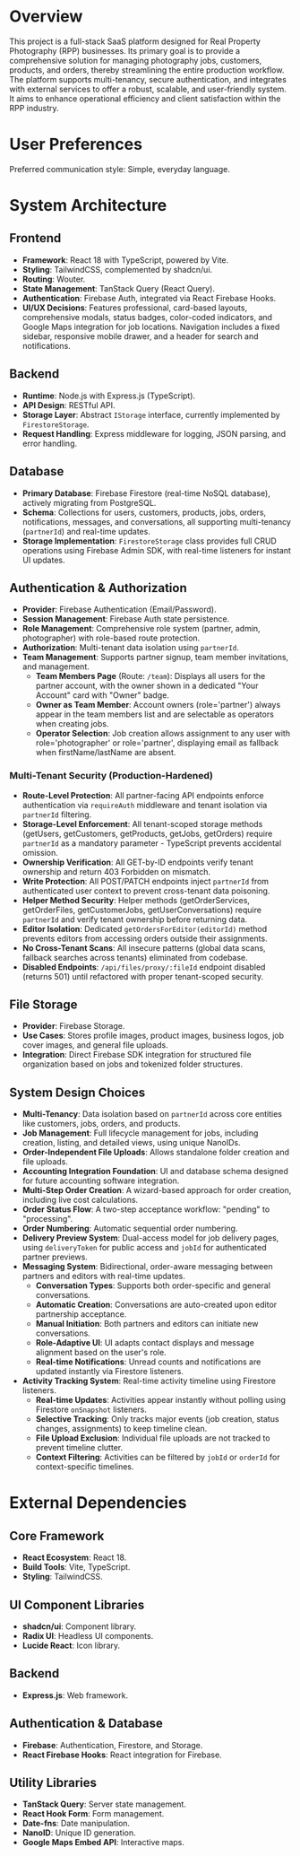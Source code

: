 # Overview

This project is a full-stack SaaS platform designed for Real Property Photography (RPP) businesses. Its primary goal is to provide a comprehensive solution for managing photography jobs, customers, products, and orders, thereby streamlining the entire production workflow. The platform supports multi-tenancy, secure authentication, and integrates with external services to offer a robust, scalable, and user-friendly system. It aims to enhance operational efficiency and client satisfaction within the RPP industry.

# User Preferences

Preferred communication style: Simple, everyday language.

# System Architecture

## Frontend
- **Framework**: React 18 with TypeScript, powered by Vite.
- **Styling**: TailwindCSS, complemented by shadcn/ui.
- **Routing**: Wouter.
- **State Management**: TanStack Query (React Query).
- **Authentication**: Firebase Auth, integrated via React Firebase Hooks.
- **UI/UX Decisions**: Features professional, card-based layouts, comprehensive modals, status badges, color-coded indicators, and Google Maps integration for job locations. Navigation includes a fixed sidebar, responsive mobile drawer, and a header for search and notifications.

## Backend
- **Runtime**: Node.js with Express.js (TypeScript).
- **API Design**: RESTful API.
- **Storage Layer**: Abstract `IStorage` interface, currently implemented by `FirestoreStorage`.
- **Request Handling**: Express middleware for logging, JSON parsing, and error handling.

## Database
- **Primary Database**: Firebase Firestore (real-time NoSQL database), actively migrating from PostgreSQL.
- **Schema**: Collections for users, customers, products, jobs, orders, notifications, messages, and conversations, all supporting multi-tenancy (`partnerId`) and real-time updates.
- **Storage Implementation**: `FirestoreStorage` class provides full CRUD operations using Firebase Admin SDK, with real-time listeners for instant UI updates.

## Authentication & Authorization
- **Provider**: Firebase Authentication (Email/Password).
- **Session Management**: Firebase Auth state persistence.
- **Role Management**: Comprehensive role system (partner, admin, photographer) with role-based route protection.
- **Authorization**: Multi-tenant data isolation using `partnerId`.
- **Team Management**: Supports partner signup, team member invitations, and management.
    - **Team Members Page** (Route: `/team`): Displays all users for the partner account, with the owner shown in a dedicated "Your Account" card with "Owner" badge.
    - **Owner as Team Member**: Account owners (role='partner') always appear in the team members list and are selectable as operators when creating jobs.
    - **Operator Selection**: Job creation allows assignment to any user with role='photographer' or role='partner', displaying email as fallback when firstName/lastName are absent.

### Multi-Tenant Security (Production-Hardened)
- **Route-Level Protection**: All partner-facing API endpoints enforce authentication via `requireAuth` middleware and tenant isolation via `partnerId` filtering.
- **Storage-Level Enforcement**: All tenant-scoped storage methods (getUsers, getCustomers, getProducts, getJobs, getOrders) require `partnerId` as a mandatory parameter - TypeScript prevents accidental omission.
- **Ownership Verification**: All GET-by-ID endpoints verify tenant ownership and return 403 Forbidden on mismatch.
- **Write Protection**: All POST/PATCH endpoints inject `partnerId` from authenticated user context to prevent cross-tenant data poisoning.
- **Helper Method Security**: Helper methods (getOrderServices, getOrderFiles, getCustomerJobs, getUserConversations) require `partnerId` and verify tenant ownership before returning data.
- **Editor Isolation**: Dedicated `getOrdersForEditor(editorId)` method prevents editors from accessing orders outside their assignments.
- **No Cross-Tenant Scans**: All insecure patterns (global data scans, fallback searches across tenants) eliminated from codebase.
- **Disabled Endpoints**: `/api/files/proxy/:fileId` endpoint disabled (returns 501) until refactored with proper tenant-scoped security.

## File Storage
- **Provider**: Firebase Storage.
- **Use Cases**: Stores profile images, product images, business logos, job cover images, and general file uploads.
- **Integration**: Direct Firebase SDK integration for structured file organization based on jobs and tokenized folder structures.

## System Design Choices
- **Multi-Tenancy**: Data isolation based on `partnerId` across core entities like customers, jobs, orders, and products.
- **Job Management**: Full lifecycle management for jobs, including creation, listing, and detailed views, using unique NanoIDs.
- **Order-Independent File Uploads**: Allows standalone folder creation and file uploads.
- **Accounting Integration Foundation**: UI and database schema designed for future accounting software integration.
- **Multi-Step Order Creation**: A wizard-based approach for order creation, including live cost calculations.
- **Order Status Flow**: A two-step acceptance workflow: "pending" to "processing".
- **Order Numbering**: Automatic sequential order numbering.
- **Delivery Preview System**: Dual-access model for job delivery pages, using `deliveryToken` for public access and `jobId` for authenticated partner previews.
- **Messaging System**: Bidirectional, order-aware messaging between partners and editors with real-time updates.
    - **Conversation Types**: Supports both order-specific and general conversations.
    - **Automatic Creation**: Conversations are auto-created upon editor partnership acceptance.
    - **Manual Initiation**: Both partners and editors can initiate new conversations.
    - **Role-Adaptive UI**: UI adapts contact displays and message alignment based on the user's role.
    - **Real-time Notifications**: Unread counts and notifications are updated instantly via Firestore listeners.
- **Activity Tracking System**: Real-time activity timeline using Firestore listeners.
    - **Real-time Updates**: Activities appear instantly without polling using Firestore `onSnapshot` listeners.
    - **Selective Tracking**: Only tracks major events (job creation, status changes, assignments) to keep timeline clean.
    - **File Upload Exclusion**: Individual file uploads are not tracked to prevent timeline clutter.
    - **Context Filtering**: Activities can be filtered by `jobId` or `orderId` for context-specific timelines.

# External Dependencies

## Core Framework
- **React Ecosystem**: React 18.
- **Build Tools**: Vite, TypeScript.
- **Styling**: TailwindCSS.

## UI Component Libraries
- **shadcn/ui**: Component library.
- **Radix UI**: Headless UI components.
- **Lucide React**: Icon library.

## Backend
- **Express.js**: Web framework.

## Authentication & Database
- **Firebase**: Authentication, Firestore, and Storage.
- **React Firebase Hooks**: React integration for Firebase.

## Utility Libraries
- **TanStack Query**: Server state management.
- **React Hook Form**: Form management.
- **Date-fns**: Date manipulation.
- **NanoID**: Unique ID generation.
- **Google Maps Embed API**: Interactive maps.